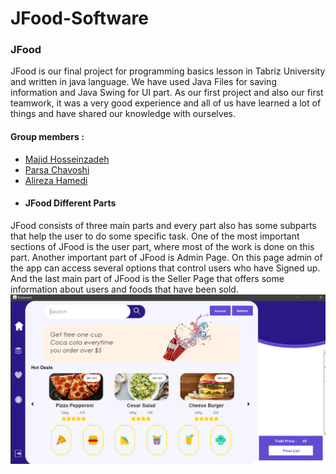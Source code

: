 # JFood-Software  
### JFood  
JFood is our final project for programming basics lesson in Tabriz University and written in java language. We have used Java Files for saving information and
Java Swing for UI part. As our first project and also our first teamwork, it was a very good experience and all of us have learned a lot of things and have shared our knowledge with ourselves.  
#### Group members : 
- [Majid Hosseinzadeh](https://github.com/MajidHosseinzadeh)
- [Parsa Chavoshi](https://github.com/ChavoshiParsa)
- [Alireza Hamedi](https://github.com/TheLotonegro)   
- #### JFood Different Parts
JFood consists of three main parts and every part also has some subparts that help the user to do some specific task. One of the most important sections of JFood is the user part, where most of the work is done on this part. Another important part of JFood is Admin Page. On this page admin of the app can access several options that control users who have Signed up. And the last main part of JFood is the Seller Page that offers some information about users and foods that have been sold.  
![Home Page Image](https://github.com/TheLotonegro/JFood-Software/blob/master/Preview/HomePage.png)   
